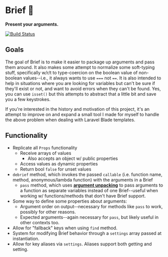 # Brief 📂
**Present your arguments.**

[![Build Status](https://travis-ci.org/alwaysblank/brief.svg?branch=master)](https://travis-ci.org/alwaysblank/brief)

## Goals
The goal of Brief is to make it easier to package up arguments and pass them around. It also makes some attempt to normalize some soft-typing stuff, specifically w/r/t to type-coercion on the boolean value of non-boolean values--i.e., it always wants to use `===` not `==`. It is also intended to help in situations where you are looking for variables but can't be sure if they'll exist or not, and want to avoid errors when they can't be found. Yes, you can use `isset()` but this attempts to abstract that a little bit and save you a few keystrokes.

If you're interested in the history and motivation of this project, it's an attempt to improve on and expand a small tool I made for myself to handle the above problem when dealing with Laravel Blade templates.

## Functionality

- Replicate all `Props` functionality 
    - Receive arrays of values
        - Also accepts an object w/ public properties
    - Access values as dynamic properties
    - Return bool `false` for unset values
- `debrief` method, which invokes the passed `callable` (i.e. function name, method, anonymous/lambda function) with the arguments in a Brief
    - `pass` method, which uses **[argument unpacking](https://secure.php.net/manual/en/migration56.new-features.php#migration56.new-features.splat)** to pass arguments to a function as separate variables instead of one Brief--useful when working w/ functions/methods that don't have Brief support.
- Some way to define some properties about arguments:
    - Argument order on output--necessary for methods like `pass` to work, possibly for other reasons.
    - Expected arguments--again necessary for `pass`, but likely useful in other contexts too.
- Allow for "fallback" keys when using `find` method.
- System for modifying Brief behavior through a `settings` array passed at instantiation.
- Allow for key aliases via `settings`. Aliases support both getting and setting.

